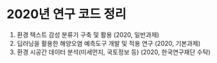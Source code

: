 # 2020년 연구 코드 정리

1. 환경 텍스트 감성 분류기 구축 및 활용 (2020, 일반과제)
2. 딥러닝을 활용한 해양오염 예측도구 개발 및 적용 연구 (2020, 기본과제)
3. 환경 시공간 데이터 분석(미세먼지, 국토정보 등) (2020, 한국연구재단 수탁)
